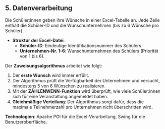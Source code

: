 ## 5. Datenverarbeitung

Die Schüler:innen geben ihre Wünsche in einer Excel-Tabelle an. Jede Zeile enthält die Schüler-ID und die Wunschunternehmen (bis zu 6 Wünsche pro Schüler).

- **Struktur der Excel-Datei**:
    - **Schüler-ID**: Eindeutige Identifikationsnummer des Schülers.
    - **Unternehmen-Nr. 1–6**: Wunschunternehmen des Schülers (Priorität von 1 bis 6).

Der **Zuweisungsalgorithmus** arbeitet wie folgt:

1. Der **erste Wunsch** wird immer erfüllt.
2. Der Algorithmus prüft die Verfügbarkeit der Unternehmen und versucht, mindestens 5 von 6 Wünschen zu realisieren.
3. Mit der **ZÄHLENWENN-Funktion** wird überprüft, wie viele Schüler:innen sich für eine Veranstaltung angemeldet haben.
4. **Gleichmäßige Verteilung**: Der Algorithmus sorgt dafür, dass die maximale Teilnehmerzahl pro Unternehmen nicht überschritten wird.

**Technologien**: Apache POI für die Excel-Verarbeitung, Swing für die Benutzeroberfläche.